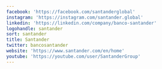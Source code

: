```yaml
---
facebook: 'https://facebook.com/santanderglobal'
instagram: 'https://instagram.com/santander.global'
linkedin: 'https://linkedin.com/company/banco-santander'
logohandle: santander
sort: santander
title: Santander
twitter: bancosantander
website: 'https://www.santander.com/en/home'
youtube: 'https://youtube.com/user/SantanderGroup'
---
```

